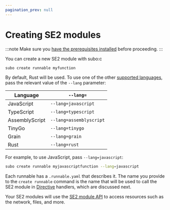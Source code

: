 ```yaml
---
pagination_prev: null
---
```


# Creating SE2 modules

:::note
Make sure you [have the prerequisites installed](../get-started#prerequisites) before proceeding.
:::

You can create a new SE2 module with subo:c

```bash
subo create runnable myfunction
```

By default, Rust will be used. To use one of the other [supported languages](../e2-core-api/language-support.md), pass the relevant value of the `--lang` parameter:

| Language       | `--lang=`               |
| --------       | ----------------------- |
| JavaScript     | `--lang=javascript`     |
| TypeScript     | `--lang=typescript`     |
| AssemblyScript | `--lang=assemblyscript` |
| TinyGo         | `--lang=tinygo`         |
| Grain          |`--lang=grain`           |
| Rust           |`--lang=rust`            |

 For example, to use JavaScript, pass `--lang=javascript`:

```bash
subo create runnable myjavascriptfunction --lang=javascript
```

Each runnable has a `.runnable.yaml` that describes it. The name you provide to the `create runnable` command is the name that will be used to call the SE2 module in [Directive](../concepts/the-directive) handlers, which are discussed next.

Your SE2 modules will use the [SE2 module API](../e2-core-api/introduction.md) to access resources such as the network, files, and more.
